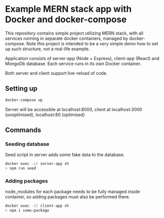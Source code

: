 # Example MERN stack app with Docker and docker-compose

This repository contains simple project utilizing MERN stack, with all services running in separate docker containers, managed by docker-compose.
Note this project is intended to be a _very_ simple demo how to set up such structure, not a real-life example.

Application consists of server-app (Node + Express), client-app (React) and MongoDb database. Each service runs in its own Docker container.

Both server and client support live-reload of code.

## Setting up

```sh
docker-compose up
```

Server will be accessible at localhost:8000, client at localhost:3000 (unoptimised), localhost:80 (optimised)

## Commands

### Seeding database

Seed script in server adds some fake data to the database.

```sh
docker exec -it server-app sh
> npm run seed
```

### Adding packages

node_modules for each package needs to be fully managed inside container, so adding packages must also be performed there.

```sh
docker exec -it client-app sh
> npm i some-package
```
